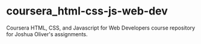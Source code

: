 # coursera_html-css-js-web-dev
Coursera HTML, CSS, and Javascript for Web Developers course repository for Joshua Oliver's assignments.
